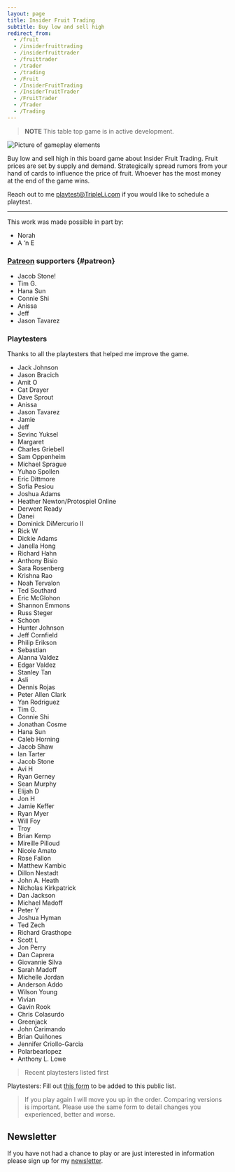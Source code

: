 ```yaml
---
layout: page
title: Insider Fruit Trading
subtitle: Buy low and sell high
redirect_from:
  - /fruit
  - /insiderfruittrading
  - /insiderfruittrader
  - /fruittrader
  - /trader
  - /trading
  - /Fruit
  - /InsiderFruitTrading
  - /InsiderTruitTrader
  - /FruitTrader
  - /Trader
  - /Trading
---
```


> **NOTE** 
> This table top game is in active development. 

![Picture of gameplay elements](/assets/img/Insider-Fruit-Trading_Game-pieces2.JPG)

Buy low and sell high in this board game about Insider Fruit Trading. Fruit prices are set by supply and demand. Strategically spread rumors from your hand of cards to influence the price of fruit. Whoever has the most money at the end of the game wins.

Reach out to me <playtest@TripleLi.com> if you would like to schedule a playtest.

___
This work was made possible in part by:

* Norah
* A ‘n E

### [Patreon](https://patreon.com/TripleLi) supporters {#patreon}

* Jacob Stone!
* Tim G.
* Hana Sun
* Connie Shi
* Anissa
* Jeff
* Jason Tavarez

### Playtesters

Thanks to all the playtesters that helped me improve the game.

* Jack Johnson
* Jason Bracich
* Amit O
* Cat Drayer 
* Dave Sprout
* Anissa
* Jason Tavarez
* Jamie
* Jeff
* Sevinc Yuksel
* Margaret
* Charles Griebell
* Sam Oppenheim
* Michael Sprague
* Yuhao Spollen
* Eric Dittmore
* Sofia Pesiou
* Joshua Adams
* Heather Newton/Protospiel Online
* Derwent Ready
* Danei
* Dominick DiMercurio II
* Rick W
* Dickie Adams
* Janella Hong
* Richard Hahn
* Anthony Bisio
* Sara Rosenberg
* Krishna Rao
* Noah Tervalon
* Ted Southard
* Eric McGlohon 
* Shannon Emmons
* Russ Steger
* Schoon
* Hunter Johnson
* Jeff Cornfield
* Philip Erikson 
* Sebastian
* Alanna Valdez
* Edgar Valdez
* Stanley Tan
* Asli
* Dennis Rojas
* Peter Allen Clark
* Yan Rodriguez
* Tim G.
* Connie Shi
* Jonathan Cosme
* Hana Sun
* Caleb Horning
* Jacob Shaw
* Ian Tarter
* Jacob Stone
* Avi H
* Ryan Gerney
* Sean Murphy
* Elijah D
* Jon H
* Jamie Keffer
* Ryan Myer
* Will Foy
* Troy
* Brian Kemp
* Mireille Pilloud
* Nicole Amato
* Rose Fallon
* Matthew Kambic
* Dillon Nestadt
* John A. Heath
* Nicholas Kirkpatrick
* Dan Jackson
* Michael Madoff
* Peter Y
* Joshua Hyman
* Ted Zech
* Richard Grasthope
* Scott L
* Jon Perry
* Dan Caprera 
* Giovannie Silva
* Sarah Madoff
* Michelle Jordan 
* Anderson Addo
* Wilson Young
* Vivian
* Gavin Rook
* Chris Colasurdo
* Greenjack
* John Carimando
* Brian Quiñones
* Jennifer Criollo-Garcia 
* Polarbearlopez 
* Anthony L. Lowe

> Recent playtesters listed first

Playtesters: Fill out [this form](https://forms.gle/fdDuG1Amtx1wXTn28) to be added to this public list. 
> If you play again I will move you up in the order. Comparing versions is important. Please use the same form to detail changes you experienced, better and worse. 

## Newsletter

If you have not had a chance to play or are just interested in information please sign up for my [newsletter](https://tripleli.com/newsletter).
